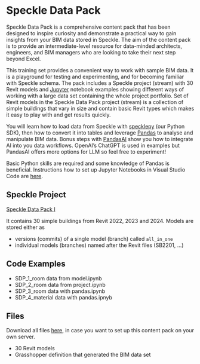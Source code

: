 # Speckle Data Pack
Speckle Data Pack is a comprehensive content pack that has been designed to inspire curiosity and demonstrate a practical way to gain insights from your BIM data stored in Speckle. The aim of the content pack is to provide an intermediate-level resource for data-minded architects, engineers, and BIM managers who are looking to take their next step beyond Excel.

This training set provides a convenient way to work with sample BIM data. It is a playground for testing and experimenting, and for becoming familiar with Speckle schema. The pack includes a Speckle project (stream) with 30 Revit models and [Jupyter](https://jupyter.org/) notebook examples showing different ways of working with a large data set containing the whole project portfolio. Set of Revit models in the Speckle Data Pack project (stream) is a collection of simple buildings that vary in size and contain basic Revit types which makes it easy to play with and get results quickly.

You will learn how to load data from Speckle with [specklepy](https://github.com/specklesystems/specklepy) (our Python SDK), then how to convert it into tables and leverage [Pandas](https://pandas.pydata.org/) to analyse and manipulate BIM data. Bonus steps with [PandasAI](https://pandas-ai.readthedocs.io/en/latest/) show you how to integrate AI into you data workflows. OpenAI’s ChatGPT is used in examples but PandasAI offers more options for LLM so feel free to experiment!

Basic Python skills are required and some knowledge of Pandas is beneficial. Instructions how to set up Jupyter Notebooks in Visual Studio Code are [here](https://code.visualstudio.com/docs/datascience/jupyter-notebooks).
## Speckle Project

[Speckle Data Pack I](https://speckle.xyz/streams/729cb7c74b) 

It contains 30 simple buildings from Revit 2022, 2023 and 2024. Models are stored either as

- versions (commits) of a single model (branch) called `all_in_one`
- individual models (branches) named after the Revit files (SB2201, …)

## Code Examples

- SDP_1_room data from model.ipynb
- SDP_2_room data from project.ipynb
- SDP_3_room data with pandas.ipynb
- SDP_4_material data with pandas.ipnyb

## Files

Download all files [here](https://drive.google.com/file/d/1no_R9lgh5MP9SmSsHdVDXeFkqjWcri_Z/view?usp=sharing), in case you want to set up this content pack on your own server. 

- 30 Revit models
- Grasshopper definition that generated the BIM data set